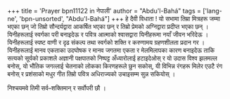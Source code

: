 +++
title = 'Prayer bpn11122 in नेपाली'
author = "Abdu'l-Bahá"
tags = ['lang-ne', 'bpn-unsorted', "Abdu'l-Bahá"]
+++
हे दैवी विधाता ! यो सभामा तिम्रा मित्रहरू जम्मा भएका छन् जो तिम्रो सौन्दर्यद्वारा आकर्षित भएका छन् र तिम्रो प्रेमको अग्निद्वारा प्रदीप्त भएका छन् । यिनीहरूलाई स्वर्गका परी बनाइदेऊ र पवित्र आत्माको श्वासद्वारा यिनीहरूमा नयाँ जीवन भरिदेऊ । यिनीहरूलाई स्पष्ट वाणी र दृढ संकल्प तथा स्वर्गको शक्ति र करुणामय ग्रहणशीलता प्रदान गर । यिनीहरूलाई मानव एकताका उदघोषक र मानव जगतमा एकता र मेलमिलापका कारण बनाइदेऊ ताकि सत्यको सूर्यको प्रकाशले अज्ञानी पक्षपातको निष्पट्ट अँध्यारोलाई हटाइदेओस् र यो उदास विश्व झलमल्ल बनोस्, यो भौतिक जगत्लाई चेतनाको लोकका किरणहरूले छुन सकोस्, यी विभिन्न रंगहरू मिलेर एउटै रंग बनोस् र प्रशंसाको मधुर गीत तिम्रो पवित्र अधिराज्यको उचाइसम्म सुन्न सकियोस् । 

निश्चयमवे तिमी सर्व–शक्तिमान् र सर्वोपरी छौ ।
